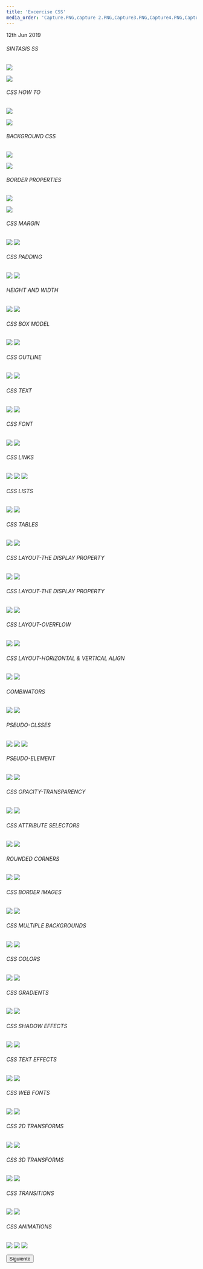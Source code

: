 ```yaml
---
title: 'Excercise CSS'
media_order: 'Capture.PNG,capture 2.PNG,Capture3.PNG,Capture4.PNG,Capture5.PNG,Capture6.PNG,Capture7.PNG,Capture8.PNG,Capture9.PNG,Capture10.PNG,Capture11.PNG,Capture12.PNG,Capture13.PNG,Capture14.PNG,Capture15.PNG,Capture16.PNG,Capture17.PNG,Capture18.PNG,Capture19.PNG,Capture20.PNG,Capture21.PNG,Capture22.PNG,Capture23.PNG,Capture24.1.PNG,Capture24.2.PNG,Capture25.PNG,Capture26.PNG,Capture27.PNG,Capture28.PNG,Capture29.PNG,Capture30.PNG,Capture31.PNG,Capture32.PNG,Capture33.PNG,Capture34.PNG,Capture35.PNG,Capture36.PNG,Capture37.PNG,Capture38.PNG,Capture39,1.PNG,Capture39.2.PNG,Capture40.PNG,Capture41.PNG,Capture42.PNG,Capture43.PNG,Capture44.PNG,Capture45.PNG,Capture46.PNG,Capture47.PNG,Capture48.PNG,Capture49.PNG,Capture50.PNG,Capture51.PNG,Capture52.PNG,Capture53.PNG,Capture54.PNG,Capture55.PNG,Capture56.PNG,Capture57.PNG,Capture59.PNG,Capture60.PNG,Capture61.PNG,Capture62.PNG,Capture63.PNG,Capture64.PNG,Capture65.PNG,Capture66.PNG,Capture67.PNG,Capture68.PNG,Capture69.PNG,Capture70.1.PNG,Capture70.2.PNG,Capture558.PNG'
---
```


<time class="dt-published" datetime="2019-06-13T23:22:18-08:00">
        <i class="fa fa-calendar"></i> 12th Jun 2019
    </time>


###### SINTASIS SS

![](Capture.PNG)

![](capture%202.PNG)

###### CSS HOW TO

![](Capture3.PNG)

![](Capture4.PNG)

###### BACKGROUND CSS

![](Capture5.PNG)

![](Capture6.PNG)

###### BORDER PROPERTIES

![](Capture7.PNG)

![](Capture8.PNG)

###### CSS MARGIN

![](Capture9.PNG)
![](Capture10.PNG)


###### CSS PADDING
![](Capture11.PNG)
![](Capture12.PNG)


###### HEIGHT AND WIDTH

![](Capture13.PNG)
![](Capture14.PNG)

###### CSS BOX MODEL

![](Capture15.PNG)
![](Capture16.PNG)

######  CSS OUTLINE
![](Capture17.PNG)
![](Capture18.PNG)

######   CSS TEXT

![](Capture19.PNG)
![](Capture20.PNG)

######  CSS FONT

![](Capture21.PNG)
![](Capture22.PNG)

###### CSS LINKS

![](Capture23.PNG)
![](Capture24.1.PNG)
![](Capture24.2.PNG)

###### CSS LISTS

![](Capture25.PNG)
![](Capture26.PNG)

######  CSS TABLES

![](Capture27.PNG)
![](Capture28.PNG)


###### CSS LAYOUT-THE DISPLAY PROPERTY

![](Capture29.PNG)
![](Capture30.PNG)

###### CSS LAYOUT-THE DISPLAY PROPERTY

![](Capture31.PNG)
![](Capture32.PNG)

######  CSS LAYOUT-OVERFLOW

![](Capture33.PNG)
![](Capture34.PNG)

###### CSS LAYOUT-HORIZONTAL & VERTICAL ALIGN

![](Capture35.PNG)
![](Capture36.PNG)

###### COMBINATORS

![](Capture37.PNG)
![](Capture38.PNG)

###### PSEUDO-CLSSES

![](Capture39,1.PNG)
![](Capture39.2.PNG)
![](Capture40.PNG)

###### PSEUDO-ELEMENT

![](Capture41.PNG)
![](Capture42.PNG)

###### CSS OPACITY-TRANSPARENCY

![](Capture43.PNG)
![](Capture44.PNG)

######  CSS ATTRIBUTE SELECTORS

![](Capture45.PNG)
![](Capture46.PNG)

######  ROUNDED CORNERS

![](Capture47.PNG)
![](Capture48.PNG)

######  CSS BORDER IMAGES

![](Capture49.PNG)
![](Capture50.PNG)

######  CSS MULTIPLE BACKGROUNDS

![](Capture51.PNG)
![](Capture52.PNG)

######   CSS COLORS

![](Capture53.PNG)
![](Capture54.PNG)

######  CSS GRADIENTS

![](Capture55.PNG)
![](Capture56.PNG)

######   CSS SHADOW EFFECTS

![](Capture57.PNG)
![](Capture59.PNG)

######   CSS TEXT EFFECTS

![](Capture60.PNG)
![](Capture61.PNG)


######   CSS WEB FONTS

![](Capture62.PNG)
![](Capture63.PNG)

######  CSS 2D TRANSFORMS

![](Capture64.PNG)
![](Capture65.PNG)

###### CSS 3D TRANSFORMS

![](Capture66.PNG)
![](Capture67.PNG)

###### CSS TRANSITIONS

![](Capture68.PNG)
![](Capture69.PNG)

###### CSS ANIMATIONS

![](Capture70.1.PNG)
![](Capture70.2.PNG)
![](Capture558.PNG)







<button onclick="location.href='https://alejandramontenegro.com/temas-or-tareas/quiz'">Siguiente</button>


